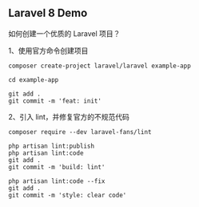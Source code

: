 ## Laravel 8 Demo

如何创建一个优质的 Laravel 项目？

1、使用官方命令创建项目

```shell
composer create-project laravel/laravel example-app

cd example-app

git add .
git commit -m 'feat: init'
```

2、引入 lint，并修复官方的不规范代码

```shell
composer require --dev laravel-fans/lint

php artisan lint:publish
php artisan lint:code
git add .
git commit -m 'build: lint'

php artisan lint:code --fix
git add .
git commit -m 'style: clear code'
```
